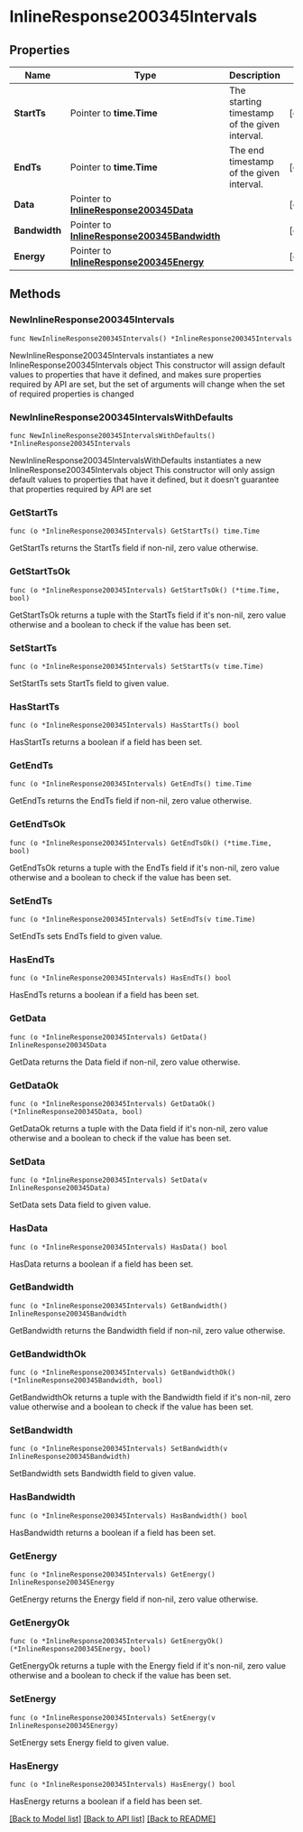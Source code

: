 # InlineResponse200345Intervals

## Properties

Name | Type | Description | Notes
------------ | ------------- | ------------- | -------------
**StartTs** | Pointer to **time.Time** | The starting timestamp of the given interval. | [optional] 
**EndTs** | Pointer to **time.Time** | The end timestamp of the given interval. | [optional] 
**Data** | Pointer to [**InlineResponse200345Data**](InlineResponse200345Data.md) |  | [optional] 
**Bandwidth** | Pointer to [**InlineResponse200345Bandwidth**](InlineResponse200345Bandwidth.md) |  | [optional] 
**Energy** | Pointer to [**InlineResponse200345Energy**](InlineResponse200345Energy.md) |  | [optional] 

## Methods

### NewInlineResponse200345Intervals

`func NewInlineResponse200345Intervals() *InlineResponse200345Intervals`

NewInlineResponse200345Intervals instantiates a new InlineResponse200345Intervals object
This constructor will assign default values to properties that have it defined,
and makes sure properties required by API are set, but the set of arguments
will change when the set of required properties is changed

### NewInlineResponse200345IntervalsWithDefaults

`func NewInlineResponse200345IntervalsWithDefaults() *InlineResponse200345Intervals`

NewInlineResponse200345IntervalsWithDefaults instantiates a new InlineResponse200345Intervals object
This constructor will only assign default values to properties that have it defined,
but it doesn't guarantee that properties required by API are set

### GetStartTs

`func (o *InlineResponse200345Intervals) GetStartTs() time.Time`

GetStartTs returns the StartTs field if non-nil, zero value otherwise.

### GetStartTsOk

`func (o *InlineResponse200345Intervals) GetStartTsOk() (*time.Time, bool)`

GetStartTsOk returns a tuple with the StartTs field if it's non-nil, zero value otherwise
and a boolean to check if the value has been set.

### SetStartTs

`func (o *InlineResponse200345Intervals) SetStartTs(v time.Time)`

SetStartTs sets StartTs field to given value.

### HasStartTs

`func (o *InlineResponse200345Intervals) HasStartTs() bool`

HasStartTs returns a boolean if a field has been set.

### GetEndTs

`func (o *InlineResponse200345Intervals) GetEndTs() time.Time`

GetEndTs returns the EndTs field if non-nil, zero value otherwise.

### GetEndTsOk

`func (o *InlineResponse200345Intervals) GetEndTsOk() (*time.Time, bool)`

GetEndTsOk returns a tuple with the EndTs field if it's non-nil, zero value otherwise
and a boolean to check if the value has been set.

### SetEndTs

`func (o *InlineResponse200345Intervals) SetEndTs(v time.Time)`

SetEndTs sets EndTs field to given value.

### HasEndTs

`func (o *InlineResponse200345Intervals) HasEndTs() bool`

HasEndTs returns a boolean if a field has been set.

### GetData

`func (o *InlineResponse200345Intervals) GetData() InlineResponse200345Data`

GetData returns the Data field if non-nil, zero value otherwise.

### GetDataOk

`func (o *InlineResponse200345Intervals) GetDataOk() (*InlineResponse200345Data, bool)`

GetDataOk returns a tuple with the Data field if it's non-nil, zero value otherwise
and a boolean to check if the value has been set.

### SetData

`func (o *InlineResponse200345Intervals) SetData(v InlineResponse200345Data)`

SetData sets Data field to given value.

### HasData

`func (o *InlineResponse200345Intervals) HasData() bool`

HasData returns a boolean if a field has been set.

### GetBandwidth

`func (o *InlineResponse200345Intervals) GetBandwidth() InlineResponse200345Bandwidth`

GetBandwidth returns the Bandwidth field if non-nil, zero value otherwise.

### GetBandwidthOk

`func (o *InlineResponse200345Intervals) GetBandwidthOk() (*InlineResponse200345Bandwidth, bool)`

GetBandwidthOk returns a tuple with the Bandwidth field if it's non-nil, zero value otherwise
and a boolean to check if the value has been set.

### SetBandwidth

`func (o *InlineResponse200345Intervals) SetBandwidth(v InlineResponse200345Bandwidth)`

SetBandwidth sets Bandwidth field to given value.

### HasBandwidth

`func (o *InlineResponse200345Intervals) HasBandwidth() bool`

HasBandwidth returns a boolean if a field has been set.

### GetEnergy

`func (o *InlineResponse200345Intervals) GetEnergy() InlineResponse200345Energy`

GetEnergy returns the Energy field if non-nil, zero value otherwise.

### GetEnergyOk

`func (o *InlineResponse200345Intervals) GetEnergyOk() (*InlineResponse200345Energy, bool)`

GetEnergyOk returns a tuple with the Energy field if it's non-nil, zero value otherwise
and a boolean to check if the value has been set.

### SetEnergy

`func (o *InlineResponse200345Intervals) SetEnergy(v InlineResponse200345Energy)`

SetEnergy sets Energy field to given value.

### HasEnergy

`func (o *InlineResponse200345Intervals) HasEnergy() bool`

HasEnergy returns a boolean if a field has been set.


[[Back to Model list]](../README.md#documentation-for-models) [[Back to API list]](../README.md#documentation-for-api-endpoints) [[Back to README]](../README.md)


